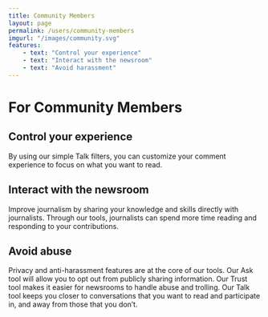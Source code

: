 ```yaml
---
title: Community Members
layout: page
permalink: /users/community-members
imgurl: "/images/community.svg"
features:
    - text: "Control your experience"
    - text: "Interact with the newsroom"
    - text: "Avoid harassment"
---
```

# For Community Members

## Control your experience

By using our simple Talk filters, you can customize your comment experience to focus on what you want to read.

## Interact with the newsroom

Improve journalism by sharing your knowledge and skills directly with journalists. Through our tools, journalists can spend more time reading and responding to your contributions.

## Avoid abuse 

Privacy and anti-harassment features are at the core of our tools. Our Ask tool will allow you to opt out from publicly sharing information. Our Trust tool makes it easier for newsrooms to handle abuse and trolling. Our Talk tool keeps you closer to conversations that you want to read and participate in, and away from those that you don’t.

